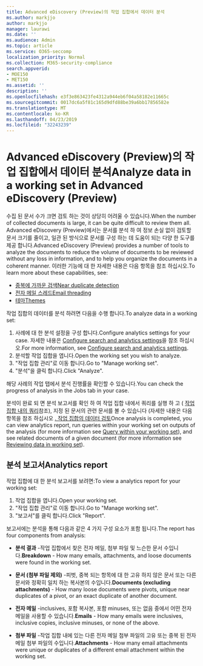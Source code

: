 ```yaml
---
title: Advanced eDiscovery (Preview)의 작업 집합에서 데이터 분석
ms.author: markjjo
author: markjjo
manager: laurawi
ms.date: ''
ms.audience: Admin
ms.topic: article
ms.service: O365-seccomp
localization_priority: Normal
ms.collection: M365-security-compliance
search.appverid:
- MOE150
- MET150
ms.assetid: ''
description: ''
ms.openlocfilehash: e3f3e863423fe4312a944eb6f04a58182e11665c
ms.sourcegitcommit: 0017dc6a5f81c165d9dfd88be39a6bb17856582e
ms.translationtype: MT
ms.contentlocale: ko-KR
ms.lasthandoff: 04/23/2019
ms.locfileid: "32243239"
---
```

# <a name="analyze-data-in-a-working-set-in-advanced-ediscovery-preview"></a><span data-ttu-id="c9f69-102">Advanced eDiscovery (Preview)의 작업 집합에서 데이터 분석</span><span class="sxs-lookup"><span data-stu-id="c9f69-102">Analyze data in a working set in Advanced eDiscovery (Preview)</span></span>

<span data-ttu-id="c9f69-103">수집 된 문서 수가 크면 검토 하는 것이 상당히 어려울 수 있습니다.</span><span class="sxs-lookup"><span data-stu-id="c9f69-103">When the number of collected documents is large, it can be quite difficult to review them all.</span></span> <span data-ttu-id="c9f69-104">Advanced eDiscovery (Preview)에서는 문서를 분석 하 여 정보 손실 없이 검토할 문서 크기를 줄이고, 일관 된 방식으로 문서를 구성 하는 데 도움이 되는 다양 한 도구를 제공 합니다.</span><span class="sxs-lookup"><span data-stu-id="c9f69-104">Advanced eDiscovery (Preview) provides a number of tools to analyze the documents to reduce the volume of documents to be reviewed without any loss in information, and to help you organize the documents in a coherent manner.</span></span> <span data-ttu-id="c9f69-105">이러한 기능에 대 한 자세한 내용은 다음 항목을 참조 하십시오.</span><span class="sxs-lookup"><span data-stu-id="c9f69-105">To learn more about these capabilities, see:</span></span>

- [<span data-ttu-id="c9f69-106">중복에 가까운 검색</span><span class="sxs-lookup"><span data-stu-id="c9f69-106">Near duplicate detection</span></span>](near-duplicates.md)
- [<span data-ttu-id="c9f69-107">전자 메일 스레드</span><span class="sxs-lookup"><span data-stu-id="c9f69-107">Email threading</span></span>](email-threading.md)
- [<span data-ttu-id="c9f69-108">테마</span><span class="sxs-lookup"><span data-stu-id="c9f69-108">Themes</span></span>](themes.md)

<span data-ttu-id="c9f69-109">작업 집합의 데이터를 분석 하려면 다음을 수행 합니다.</span><span class="sxs-lookup"><span data-stu-id="c9f69-109">To analyze data in a working set:</span></span>

1. <span data-ttu-id="c9f69-110">사례에 대 한 분석 설정을 구성 합니다.</span><span class="sxs-lookup"><span data-stu-id="c9f69-110">Configure analytics settings for your case.</span></span> <span data-ttu-id="c9f69-111">자세한 내용은 [Configure search and analytics settings](configure-search-analytics-settings.md)을 참조 하십시오.</span><span class="sxs-lookup"><span data-stu-id="c9f69-111">For more information, see [Configure search and analytics settings](configure-search-analytics-settings.md).</span></span>
2. <span data-ttu-id="c9f69-112">분석할 작업 집합을 엽니다.</span><span class="sxs-lookup"><span data-stu-id="c9f69-112">Open the working set you wish to analyze.</span></span>
3. <span data-ttu-id="c9f69-113">"작업 집합 관리"로 이동 합니다.</span><span class="sxs-lookup"><span data-stu-id="c9f69-113">Go to "Manage working set".</span></span>
4. <span data-ttu-id="c9f69-114">"분석"을 클릭 합니다.</span><span class="sxs-lookup"><span data-stu-id="c9f69-114">Click "Analyze".</span></span>

<span data-ttu-id="c9f69-115">해당 사례의 작업 탭에서 분석 진행률을 확인할 수 있습니다.</span><span class="sxs-lookup"><span data-stu-id="c9f69-115">You can check the progress of analysis in the Jobs tab in your case.</span></span>

 <span data-ttu-id="c9f69-116">분석이 완료 되 면 분석 보고서를 확인 하 여 작업 집합 내에서 쿼리를 실행 하 고 ( [작업 집합 내의 쿼리](working-set-search.md)참조), 지정 된 문서의 관련 문서를 볼 수 있습니다 (자세한 내용은 다음 항목을 참조 하십시오 [. 작업 집합의 데이터 검토](reviewing-data-in-working-set.md)</span><span class="sxs-lookup"><span data-stu-id="c9f69-116">Once analysis is completed, you can view analytics report, run queries within your working set on outputs of the analysis (for more information see [Query within your working set](working-set-search.md)), and see related documents of a given document (for more information see [Reviewing data in working set](reviewing-data-in-working-set.md)).</span></span>

## <a name="analytics-report"></a><span data-ttu-id="c9f69-117">분석 보고서</span><span class="sxs-lookup"><span data-stu-id="c9f69-117">Analytics report</span></span>

<span data-ttu-id="c9f69-118">작업 집합에 대 한 분석 보고서를 보려면:</span><span class="sxs-lookup"><span data-stu-id="c9f69-118">To view a analytics report for your working set:</span></span>

1. <span data-ttu-id="c9f69-119">작업 집합을 엽니다.</span><span class="sxs-lookup"><span data-stu-id="c9f69-119">Open your working set.</span></span>
2. <span data-ttu-id="c9f69-120">"작업 집합 관리"로 이동 합니다.</span><span class="sxs-lookup"><span data-stu-id="c9f69-120">Go to "Manage working set".</span></span>
3. <span data-ttu-id="c9f69-121">"보고서"를 클릭 합니다.</span><span class="sxs-lookup"><span data-stu-id="c9f69-121">Click "Report".</span></span>

<span data-ttu-id="c9f69-122">보고서에는 분석을 통해 다음과 같은 4 가지 구성 요소가 포함 됩니다.</span><span class="sxs-lookup"><span data-stu-id="c9f69-122">The report has four components from analysis:</span></span>

- <span data-ttu-id="c9f69-123">**분석 결과** -작업 집합에서 찾은 전자 메일, 첨부 파일 및 느슨한 문서 수입니다.</span><span class="sxs-lookup"><span data-stu-id="c9f69-123">**Breakdown** - How many emails, attachments, and loose documents were found in the working set.</span></span>

- <span data-ttu-id="c9f69-124">**문서 (첨부 파일 제외)** -피벗, 중복 되는 항목에 대 한 고유 하지 않은 문서 또는 다른 문서와 정확히 일치 하는 복사본의 수입니다.</span><span class="sxs-lookup"><span data-stu-id="c9f69-124">**Documents (excluding attachments)** - How many loose documents were pivots, unique near duplicates of a pivot, or an exact duplicate of another document.</span></span>

- <span data-ttu-id="c9f69-125">**전자 메일** -inclusives, 포함 복사본, 포함 minuses, 또는 없음 중에서 어떤 전자 메일을 사용할 수 있습니다.</span><span class="sxs-lookup"><span data-stu-id="c9f69-125">**Emails** - How many emails were inclusives, inclusive copies, inclusive minuses, or none of the above.</span></span>

- <span data-ttu-id="c9f69-126">**첨부 파일** -작업 집합 내에 있는 다른 전자 메일 첨부 파일의 고유 또는 중복 된 전자 메일 첨부 파일의 수입니다.</span><span class="sxs-lookup"><span data-stu-id="c9f69-126">**Attachments** - How many email attachments were unique or duplicates of a different email attachment within the working set.</span></span>